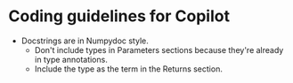 # Coding guidelines for Copilot

- Docstrings are in Numpydoc style.
  - Don't include types in Parameters sections because they're already in type annotations.
  - Include the type as the term in the Returns section.
